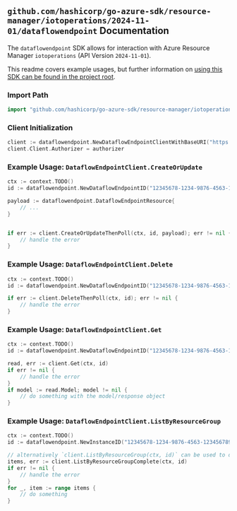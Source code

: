 
## `github.com/hashicorp/go-azure-sdk/resource-manager/iotoperations/2024-11-01/dataflowendpoint` Documentation

The `dataflowendpoint` SDK allows for interaction with Azure Resource Manager `iotoperations` (API Version `2024-11-01`).

This readme covers example usages, but further information on [using this SDK can be found in the project root](https://github.com/hashicorp/go-azure-sdk/tree/main/docs).

### Import Path

```go
import "github.com/hashicorp/go-azure-sdk/resource-manager/iotoperations/2024-11-01/dataflowendpoint"
```


### Client Initialization

```go
client := dataflowendpoint.NewDataflowEndpointClientWithBaseURI("https://management.azure.com")
client.Client.Authorizer = authorizer
```


### Example Usage: `DataflowEndpointClient.CreateOrUpdate`

```go
ctx := context.TODO()
id := dataflowendpoint.NewDataflowEndpointID("12345678-1234-9876-4563-123456789012", "example-resource-group", "instanceName", "dataflowEndpointName")

payload := dataflowendpoint.DataflowEndpointResource{
	// ...
}


if err := client.CreateOrUpdateThenPoll(ctx, id, payload); err != nil {
	// handle the error
}
```


### Example Usage: `DataflowEndpointClient.Delete`

```go
ctx := context.TODO()
id := dataflowendpoint.NewDataflowEndpointID("12345678-1234-9876-4563-123456789012", "example-resource-group", "instanceName", "dataflowEndpointName")

if err := client.DeleteThenPoll(ctx, id); err != nil {
	// handle the error
}
```


### Example Usage: `DataflowEndpointClient.Get`

```go
ctx := context.TODO()
id := dataflowendpoint.NewDataflowEndpointID("12345678-1234-9876-4563-123456789012", "example-resource-group", "instanceName", "dataflowEndpointName")

read, err := client.Get(ctx, id)
if err != nil {
	// handle the error
}
if model := read.Model; model != nil {
	// do something with the model/response object
}
```


### Example Usage: `DataflowEndpointClient.ListByResourceGroup`

```go
ctx := context.TODO()
id := dataflowendpoint.NewInstanceID("12345678-1234-9876-4563-123456789012", "example-resource-group", "instanceName")

// alternatively `client.ListByResourceGroup(ctx, id)` can be used to do batched pagination
items, err := client.ListByResourceGroupComplete(ctx, id)
if err != nil {
	// handle the error
}
for _, item := range items {
	// do something
}
```
